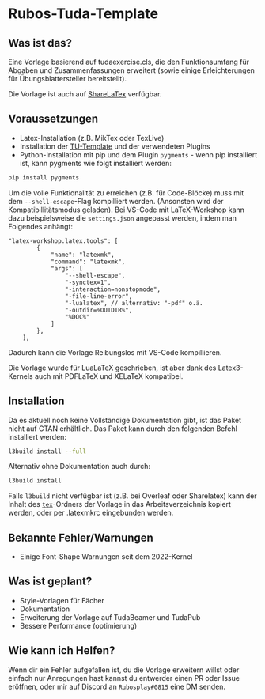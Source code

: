 # Rubos-Tuda-Template
## Was ist das?
Eine Vorlage basierend auf tudaexercise.cls, die den Funktionsumfang für Abgaben und Zusammenfassungen erweitert (sowie einige Erleichterungen für Übungsblattersteller bereitstellt).

Die Vorlage ist auch auf [ShareLaTex](https://sharelatex01.ca.hrz.tu-darmstadt.de/templates/6218fc3d29efbb0097fc87b5) verfügbar.

## Voraussetzungen
- Latex-Installation (z.B. MikTex oder TexLive)
- Installation der [TU-Template](https://github.com/tudace/tuda_latex_templates) und der verwendeten Plugins
- Python-Installation mit pip und dem Plugin `pygments`  - wenn pip installiert ist, kann pygments wie folgt installiert werden:
```sh
pip install pygments
```

Um die volle Funktionalität zu erreichen (z.B. für Code-Blöcke) muss mit dem `--shell-escape`-Flag kompilliert werden. (Ansonsten wird der Kompatibillitätsmodus geladen). Bei VS-Code mit LaTeX-Workshop kann dazu beispielsweise die `settings.json` angepasst werden, indem man Folgendes anhängt:
```jsonc
"latex-workshop.latex.tools": [
        {
            "name": "latexmk",
            "command": "latexmk",
            "args": [
                "--shell-escape",
                "-synctex=1",
                "-interaction=nonstopmode",
                "-file-line-error",
                "-lualatex", // alternativ: "-pdf" o.ä.
                "-outdir=%OUTDIR%",
                "%DOC%"
            ]
        },
    ],
```
Dadurch kann die Vorlage Reibungslos mit VS-Code kompillieren.


Die Vorlage wurde für LuaLaTeX geschrieben, ist aber dank des Latex3-Kernels auch mit PDFLaTeX und XELaTeX kompatibel.
## Installation
Da es aktuell noch keine Vollständige Dokumentation gibt, ist das Paket nicht auf CTAN erhältlich. Das Paket kann durch den folgenden Befehl installiert werden:
```sh
l3build install --full
```
Alternativ ohne Dokumentation auch durch:
```sh
l3build install
```

Falls `l3build` nicht verfügbar ist (z.B. bei Overleaf oder Sharelatex) kann der Inhalt des [`tex`](tex/)-Ordners der Vorlage in das Arbeitsverzeichnis kopiert werden, oder per .latexmkrc eingebunden werden.

## Bekannte Fehler/Warnungen
<!-- - aktuell keine -->
- Einige Font-Shape Warnungen seit dem 2022-Kernel

## Was ist geplant?
- Style-Vorlagen für Fächer
- Dokumentation
- Erweiterung der Vorlage auf TudaBeamer und TudaPub
- Bessere Performance (optimierung)
## Wie kann ich Helfen?
Wenn dir ein Fehler aufgefallen ist, du die Vorlage erweitern willst oder einfach nur Anregungen hast kannst du entwerder einen PR oder Issue eröffnen, oder mir auf Discord an `Rubosplay#0815` eine DM senden.
